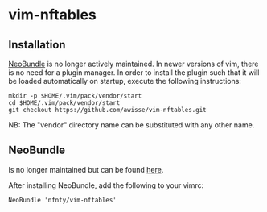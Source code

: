 # vim-nftables

## Installation


[NeoBundle](#neobundle) is no longer actively maintained. In newer versions of vim, there 
is no need for a plugin manager. In order to install the plugin such that it
will be loaded automatically on startup, execute the following instructions:

```
mkdir -p $HOME/.vim/pack/vendor/start
cd $HOME/.vim/pack/vendor/start
git checkout https://github.com/awisse/vim-nftables.git
```

NB: The "vendor" directory name can be substituted with any other name.

## NeoBundle

Is no longer maintained but can be found [here](https://github.com/Shougo/neobundle.vim).

After installing NeoBundle, add the following to your vimrc:

```vim
NeoBundle 'nfnty/vim-nftables'
```
